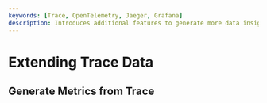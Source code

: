```yaml
---
keywords: [Trace, OpenTelemetry, Jaeger, Grafana]
description: Introduces additional features to generate more data insights from trace data
---
```


# Extending Trace Data

## Generate Metrics from Trace
